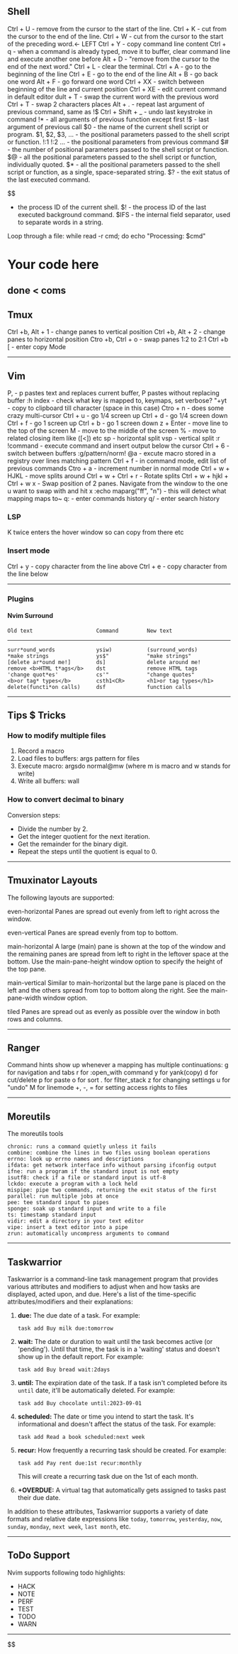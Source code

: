 ## Shell

Ctrl + U - remove from the cursor to the start of the line.
Ctrl + K - cut from the cursor to the end of the line.
Ctrl + W - cut from the cursor to the start of the preceding word.<- LEFT
Ctrl + Y - copy command line content
Ctrl + q - when a command is already typed, move it to buffer, clear command line and execute another one before
Alt + D - "remove from the cursor to the end of the next word."
Ctrl + L - clear the terminal.
Ctrl + A - go to the beginning of the line
Ctrl + E - go to the end of the line
Alt + B - go back one word
Alt + F - go forward one word
Ctrl + XX - switch between beginning of the line and current position
Ctrl + XE - edit current command in default editor
dult + T - swap the current word with the previous word
Ctrl + T - swap 2 characters places
Alt + . - repeat last argument of previous command, same as !$
Ctrl + Shift + _     - undo last keystroke in command
!*                   - all arguments of previous function except first
!$ - last argument of previous call
$0                   - the name of the current shell script or program.
$1, $2, $3, ...      - the positional parameters passed to the shell script or function.
!:1 !:2     ...      - the positional parameters from previous command
$# - the number of positional parameters passed to the shell script or function.
$@                   - all the positional parameters passed to the shell script or function, individually quoted.
$\* - all the positional parameters passed to the shell script or function, as a single, space-separated string.
$? - the exit status of the last executed command.

$$
- the process ID of the current shell.
$!                   - the process ID of the last executed background command.
$IFS                 - the internal field separator, used to separate words in a string.

Loop through a file:
while read -r cmd; do
  echo "Processing: $cmd"
  # Your code here
done < coms
---

## Tmux
Ctrl +b, Alt + 1    - change panes to vertical position
Ctrl +b, Alt + 2    - change panes to horizontal position
Ctro +b, Ctrl + o   - swap panes 1:2 to 2:1
Ctrl +b [           - enter copy Mode

---

## Vim
P,                              - p pastes text and replaces current buffer, P
pastes without replacing buffer
:h index                        - check what key is mapped to, keymaps, set
verbose?
"+yt                            - copy to clipboard till character (space in this case)
Ctro + n                        - does some crazy multi-cursor
Ctrl + u                        - go 1/4 screen up
Ctrl + d                        - go 1/4 screen down
Ctrl + f                        - go 1 screen up
Ctrl + b                        - go 1 screen down
z    + Enter                    - move line to the top of the screen
M                               - move to the middle of the screen
%                               - move to related closing item like ([<]) etc
sp                              - horizontal split
vsp                             - vertical split
:r !command                     - execute command and insert output below the cursor
Ctrl + 6                        - switch between buffers
:g/pattern/norm! @a             - excute macro stored in a registry over lines matching pattern
Ctrl + f                        - in command mode, edit list of previous commands
Ctro + a                        - increment number in normal mode
Ctrl + w + HJKL                 - move splits around
Ctrl + w + Ctrl + r             - Rotate splits
Ctrl + w + hjkl + Ctrl + w x    - Swap position of 2 panes. Navigate from the
                                  window to the one u want to swap with and hit x
:echo maparg("<leader>ff", "n") - this will detect what mapping maps to~
q:                              - enter commands history
q/                              - enter search history

### LSP

K twice enters the hover window so can copy from there etc

### Insert mode
Ctrl + y            - copy character from the line above
Ctrl + e            - copy character from the line below

---

### Plugins

#### Nvim Surround

    Old text                    Command         New text
--------------------------------------------------------------------------------
    surr*ound_words             ysiw)           (surround_words)
    *make strings               ys$"            "make strings"
    [delete ar*ound me!]        ds]             delete around me!
    remove <b>HTML t*ags</b>    dst             remove HTML tags
    'change quot*es'            cs'"            "change quotes"
    <b>or tag* types</b>        csth1<CR>       <h1>or tag types</h1>
    delete(functi*on calls)     dsf             function calls

---

## Tips $ Tricks

### How to modify multiple files

1. Record a macro
2. Load files to buffers: args pattern for files
3. Execute macro: argsdo normal@mw (where m is macro and w stands for write)
4. Write all buffers: wall

### How to convert decimal to binary

Conversion steps:
- Divide the number by 2.
- Get the integer quotient for the next iteration.
- Get the remainder for the binary digit.
- Repeat the steps until the quotient is equal to 0.

---

## Tmuxinator Layouts

The following layouts are supported:

even-horizontal
Panes are spread out evenly from left to right across the window.

even-vertical
Panes are spread evenly from top to bottom.

main-horizontal
A large (main) pane is shown at the top of the window and the remaining panes are spread from left to right in the leftover space at the bottom. Use the main-pane-height window option to specify the height of the top pane.

main-vertical
Similar to main-horizontal but the large pane is placed on the left and the others spread from top to bottom along the right. See the main-pane-width window option.

tiled
Panes are spread out as evenly as possible over the window in both rows and columns.

---

## Ranger

Command hints show up whenever a mapping has multiple continuations:
g for navigation and tabs
r for :open_with command
y for yank(copy)
d for cut/delete
p for paste
o for sort
. for filter_stack
z for changing settings
u for "undo"
M for linemode
+, -, = for setting access rights to files

---

## Moreutils

The moreutils tools

    chronic: runs a command quietly unless it fails
    combine: combine the lines in two files using boolean operations
    errno: look up errno names and descriptions
    ifdata: get network interface info without parsing ifconfig output
    ifne: run a program if the standard input is not empty
    isutf8: check if a file or standard input is utf-8
    lckdo: execute a program with a lock held
    mispipe: pipe two commands, returning the exit status of the first
    parallel: run multiple jobs at once
    pee: tee standard input to pipes
    sponge: soak up standard input and write to a file
    ts: timestamp standard input
    vidir: edit a directory in your text editor
    vipe: insert a text editor into a pipe
    zrun: automatically uncompress arguments to command

---

## Taskwarrior

Taskwarrior is a command-line task management program that provides various attributes and modifiers to adjust when and how tasks are displayed, acted upon, and due. Here's a list of the time-specific attributes/modifiers and their explanations:

1. **due:** The due date of a task. For example:
   ```
   task add Buy milk due:tomorrow
   ```

2. **wait:** The date or duration to wait until the task becomes active (or 'pending'). Until that time, the task is in a 'waiting' status and doesn't show up in the default report. For example:
   ```
   task add Buy bread wait:2days
   ```

3. **until:** The expiration date of the task. If a task isn't completed before its `until` date, it'll be automatically deleted. For example:
   ```
   task add Buy chocolate until:2023-09-01
   ```

4. **scheduled:** The date or time you intend to start the task. It's informational and doesn't affect the status of the task. For example:
   ```
   task add Read a book scheduled:next week
   ```

5. **recur:** How frequently a recurring task should be created. For example:
   ```
   task add Pay rent due:1st recur:monthly
   ```
   This will create a recurring task due on the 1st of each month.

6. **+OVERDUE:** A virtual tag that automatically gets assigned to tasks past their due date.

In addition to these attributes, Taskwarrior supports a variety of date formats and relative date expressions like `today`, `tomorrow`, `yesterday`, `now`, `sunday`, `monday`, `next week`, `last month`, etc.

---

## ToDo Support

Nvim supports following todo highlights:

- HACK
- NOTE
- PERF
- TEST
- TODO
- WARN

---
$$
